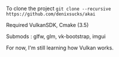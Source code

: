 To clone the project
`git clone --recursive https://github.com/denixsucks/akai`

Required VulkanSDK, Cmake (3.5)

Submods : glfw, glm, vk-bootstrap, imgui

For now, I'm still learning how Vulkan works.